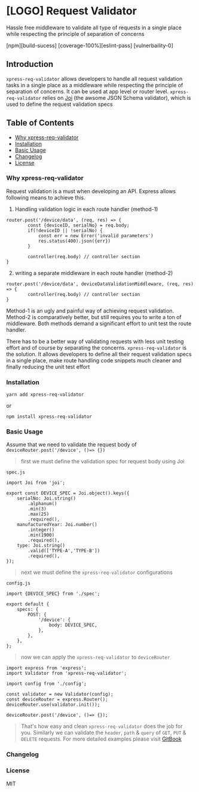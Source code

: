 # [LOGO] Request Validator

Hassle free middleware to validate all type of requests in a single place while respecting the principle of separation of concerns

[npm][build-sucess] [coverage-100%][eslint-pass] [vulnerbaility-0]

## Introduction

`xpress-req-validator` allows developers to handle all request validation tasks in a single place as a middleware while respecting the principle of separation of concerns.
It can be used at app level or router level.
`xpress-req-validator` relies on [Joi](https://github.com/hapijs/joi) (the awsome JSON Schema validator), which is used to define the request validation specs

## Table of Contents

-   [Why xpress-req-validator](#why-xpress-req-validator)
-   [Installation](#installation)
-   [Basic Usage](#basic-usage)
-   [Changelog](#changelog)
-   [License](#license)

### Why xpress-req-validator

Request validation is a must when developing an API. Express allows following means to achieve this.

1. Handling validation logic in each route handler (method-1)

```node
router.post('/device/data', (req, res) => {
        const {deviceID, serialNo} = req.body;
        if(!deviceID || !serialNo) {
            const err = new Error('invalid parameters')
            res.status(400).json({err})
        }

        controller(req.body) // controller section
}
```

2. writing a separate middleware in each route handler (method-2)

```node
router.post('/device/data', deviceDataValidationMiddleware, (req, res) => {
        controller(req.body) // controller section
}
```

Method-1 is an ugly and painful way of achieving request validation. Method-2 is comparatively better, but still requires you to write a ton of middleware.
Both methods demand a significant effort to unit test the route handler.

There has to be a better way of validating requests with less unit testing effort and of course by separating the concerns. `xpress-req-validator` is the solution.
It allows developers to define all their request validation specs in a single place, make route handling code snippets much cleaner and finally reducing the unit test effort

### Installation

```node
yarn add xpress-req-validator
```

or

```node
npm install xpress-req-validator
```

### Basic Usage

Assume that we need to validate the request body of `deviceRouter.post('/device', ()=> {})`

> first we must define the validation spec for request body using Joi

`spec.js`
```node
import Joi from 'joi';

export const DEVICE_SPEC = Joi.object().keys({
    serialNo: Joi.string()
        .alphanum()
        .min(3)
        .max(25)
        .required(),
    manufacturedYear: Joi.number()
        .integer()
        .min(1900)
        .required(),
    type: Joi.string()
        .valid(['TYPE-A','TYPE-B'])
        .required(),
});
```

> next we must define the `xpress-req-validator` configurations

`config.js`
```node
import {DEVICE_SPEC} from './spec';

export default {
    specs: {
        POST: {
            '/device': {
                body: DEVICE_SPEC,
            },
        },
    },
};
```

> now we can apply the `xpress-req-validator` to `deviceRouter`
```node
import express from 'express';
import Validator from 'xpress-req-validator';

import config from './config';

const validator = new Validator(config);
const deviceRouter = express.Router();
deviceRouter.use(validator.init());

deviceRouter.post('/device', ()=> {});
```

> That's how easy and clean `xpress-req-validator` does the job for you. Similarly we can validate the `header`, `path` & `query`
of `GET`, `PUT` & `DELETE` requests. For more detailed examples please visit [GitBook](https://www.gitbook.com/)

### Changelog

### License
MIT
